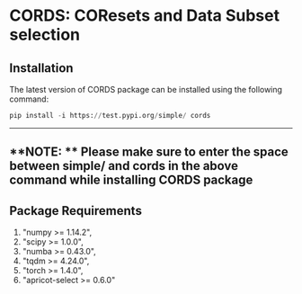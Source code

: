 # CORDS: COResets and Data Subset selection

## Installation
The latest version of  CORDS package can be installed using the following command:

```python
pip install -i https://test.pypi.org/simple/ cords
```
---
**NOTE: **
Please make sure to enter the space between simple/ and cords in the above command while installing CORDS package
---

## Package Requirements
1) "numpy >= 1.14.2",
2) "scipy >= 1.0.0",
3) "numba >= 0.43.0",
4) "tqdm >= 4.24.0",
5) "torch >= 1.4.0",
6) "apricot-select >= 0.6.0"
